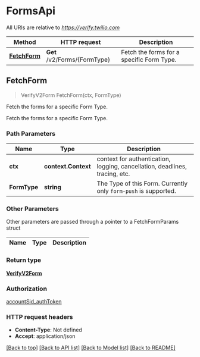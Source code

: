 # FormsApi

All URIs are relative to *https://verify.twilio.com*

Method | HTTP request | Description
------------- | ------------- | -------------
[**FetchForm**](FormsApi.md#FetchForm) | **Get** /v2/Forms/{FormType} | Fetch the forms for a specific Form Type.



## FetchForm

> VerifyV2Form FetchForm(ctx, FormType)

Fetch the forms for a specific Form Type.

Fetch the forms for a specific Form Type.

### Path Parameters


Name | Type | Description
------------- | ------------- | -------------
**ctx** | **context.Context** | context for authentication, logging, cancellation, deadlines, tracing, etc.
**FormType** | **string** | The Type of this Form. Currently only `form-push` is supported.

### Other Parameters

Other parameters are passed through a pointer to a FetchFormParams struct


Name | Type | Description
------------- | ------------- | -------------

### Return type

[**VerifyV2Form**](VerifyV2Form.md)

### Authorization

[accountSid_authToken](../README.md#accountSid_authToken)

### HTTP request headers

- **Content-Type**: Not defined
- **Accept**: application/json

[[Back to top]](#) [[Back to API list]](../README.md#documentation-for-api-endpoints)
[[Back to Model list]](../README.md#documentation-for-models)
[[Back to README]](../README.md)

